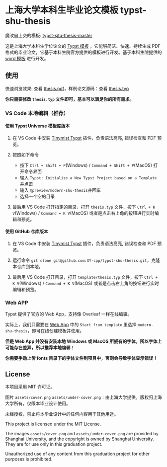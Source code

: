 # 上海大学本科生毕业论文模板 typst-shu-thesis

魔改自上交的模板: [typst-sjtu-thesis-master](https://github.com/tzhTaylor/typst-sjtu-thesis-master)

这是上海大学本科生学位论文的 [Typst 模板](https://typst.app/universe/package/shu-thesis)
，它能够简洁、快速、持续生成 PDF 格式的毕业论文，它基于本科生院官方提供的模板进行开发。基于本科生院提供的 [word 模板](https://cj.shu.edu.cn/DataInterface/上海大学本科毕业论文（设计）撰写格式模板.pdf) 进行开发。

## 使用

快速浏览效果: 查看 [thesis.pdf](https://github.com/XY-cpp/typst-shu-thesis/releases/download/0.1.1/thesis.pdf)，样例论文源码：查看 [thesis.typ](https://github.com/XY-cpp/typst-shu-thesis/blob/main/template/thesis.typ)

**你只需要修改 `thesis.typ` 文件即可，基本可以满足你的所有需求。**

### VS Code 本地编辑（推荐）

#### 使用 Typst Universe 模板库版本

1. 在 VS Code 中安装 [Tinymist Typst](https://marketplace.visualstudio.com/items?itemName=myriad-dreamin.tinymist) 插件，负责语法高亮, 错误检查和 PDF 预览。

2. 按照如下命令
   - 按下 `Ctrl + Shift + P`(Windows) / `Command + Shift + P`(MacOS) 打开命令界面
   - 输入 `Typst: Initialize a New Typst Project based on a Template` 并点击 
   - 输入 `@preview/modern-shu-thesis`并回车
   - 选择一个空的目录

3. 最后用 VS Code 打开指定的目录，打开 `thesis.typ` 文件，按下 `Ctrl + K V`(Windows) / `Command + K V`(MacOS) 或者是点击右上角的按钮进行实时编辑和预览。

#### 使用 GitHub 仓库版本

1. 在 VS Code 中安装 [Tinymist Typst](https://marketplace.visualstudio.com/items?itemName=myriad-dreamin.tinymist) 插件，负责语法高亮, 错误检查和 PDF 预览。

2. 运行命令 `git clone git@github.com:XY-cpp/typst-shu-thesis.git`，克隆本仓库到本地。

3. 最后用 VS Code 打开目录，打开 `template/thesis.typ` 文件，按下 `Ctrl + K V`(Windows) / `Command + K V`(MacOS) 或者是点击右上角的按钮进行实时编辑和预览。

### Web APP

Typst 提供了官方的 Web App，支持像 Overleaf 一样在线编辑。

实际上，我们只需要在 [Web App](https://typst.app/) 中的 `Start from template` 里选择 `modern-shu-thesis`，即可在线创建模板并使用。

**但是 Web App 并没有安装本地 Windows 或 MacOS 所拥有的字体，所以字体上可能存在差异，所以推荐本地编辑！**

**你需要手动上传 fonts 目录下的字体文件到项目中，否则会导致字体显示错误！**

## License

本项目采用 MIT 许可证。

图片 `assets/cover.png` `assets/under-cover.png`：由上海大学提供，版权归上海大学所有，仅限本毕业设计使用。

未经授权，禁止将本毕业设计中的任何内容用于其他用途。

This project is licensed under the MIT License.

The images `assets/cover.png` and `assets/under-cover.png` are provided by Shanghai University, and the copyright is owned by Shanghai University. They are for use only in this graduation project.

Unauthorized use of any content from this graduation project for other purposes is prohibited.
